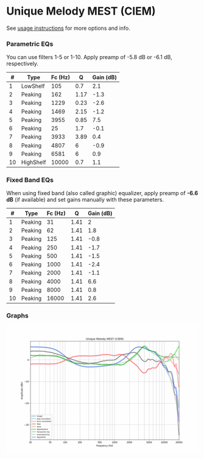 # Unique Melody MEST (CIEM)
See [usage instructions](https://github.com/jaakkopasanen/AutoEq#usage) for more options and info.

### Parametric EQs
You can use filters 1-5 or 1-10. Apply preamp of -5.8 dB or -6.1 dB, respectively.

|   # | Type      |   Fc (Hz) |    Q |   Gain (dB) |
|-----|-----------|-----------|------|-------------|
|   1 | LowShelf  |       105 | 0.7  |         2.1 |
|   2 | Peaking   |       162 | 1.17 |        -1.3 |
|   3 | Peaking   |      1229 | 0.23 |        -2.6 |
|   4 | Peaking   |      1469 | 2.15 |        -1.2 |
|   5 | Peaking   |      3955 | 0.85 |         7.5 |
|   6 | Peaking   |        25 | 1.7  |        -0.1 |
|   7 | Peaking   |      3933 | 3.89 |         0.4 |
|   8 | Peaking   |      4807 | 6    |        -0.9 |
|   9 | Peaking   |      6581 | 6    |         0.9 |
|  10 | HighShelf |     10000 | 0.7  |         1.1 |

### Fixed Band EQs
When using fixed band (also called graphic) equalizer, apply preamp of **-6.6 dB** (if available) and set gains manually with these parameters.

|   # | Type    |   Fc (Hz) |    Q |   Gain (dB) |
|-----|---------|-----------|------|-------------|
|   1 | Peaking |        31 | 1.41 |         2   |
|   2 | Peaking |        62 | 1.41 |         1.8 |
|   3 | Peaking |       125 | 1.41 |        -0.8 |
|   4 | Peaking |       250 | 1.41 |        -1.7 |
|   5 | Peaking |       500 | 1.41 |        -1.5 |
|   6 | Peaking |      1000 | 1.41 |        -2.4 |
|   7 | Peaking |      2000 | 1.41 |        -1.1 |
|   8 | Peaking |      4000 | 1.41 |         6.6 |
|   9 | Peaking |      8000 | 1.41 |         0.8 |
|  10 | Peaking |     16000 | 1.41 |         2.6 |

### Graphs
![](./Unique%20Melody%20MEST%20(CIEM).png)
